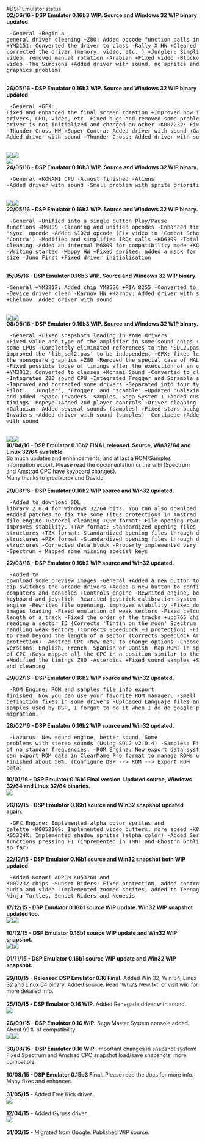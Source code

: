 ﻿#DSP Emulator status<br>
<b>02/06/16 - DSP Emulator 0.16b3 WIP. Source and Windows 32 WIP binary updated.</b><br><pre>
-General
    +Begin a general driver cleaning
    +Z80: Added opcode function calls in class
    +YM2151: Converted the driver to class
-Rally X HW
    +Cleaned and corrected the driver (memory, video, etc. )
    +Jungler: Simplified the video, removed manual rotation
-Arabian
    +Fixed video
-Blockout
    +Fixed video
-The Simpsons
     +Added driver with sound, no sprites and many graphics problems
</pre><br>
<b>26/05/16 - DSP Emulator 0.16b3 WIP. Source and Windows 32 WIP binary updated.</b><br><pre>
-General
    +GFX: Fixed and enhanced the final screen rotation
    +Improved how is closed the drivers, CPU, video, etc. Fixed bugs and removed some problems when the driver is not initialized and changed an other
    +K007232: Fixed sound
-Thunder Cross HW
    +Super Contra: Added driver with sound
    +Gang Busters: Added driver with sound
    +Thunder Cross: Added driver with sound
</pre><br>
<img src='http://img1.imagilive.com/0516/super_contra.png'><img src='http://img1.imagilive.com/0516/gang_busters.png'><br>
<img src='http://img1.imagilive.com/0516/thunder_cross.png'><br>
<b>24/05/16 - DSP Emulator 0.16b3 WIP. Source and Windows 32 WIP binary.</b><br><pre>
-General
    +KONAMI CPU
        -Almost finished
-Aliens
    -Added driver with sound
    -Small problem with sprite priorities
</pre><br>
<img src='http://img1.imagilive.com/0516/aliens1.png'><img src='http://img1.imagilive.com/0516/aliens2.png'><br>
<b>22/05/16 - DSP Emulator 0.16b3 WIP. Source and Windows 32 WIP binary.</b><br><pre>
-General
    +Unified into a single button Play/Pause functions
    +M6809
        -Cleaning and unified opcodes
        -Enhanced timings
        -Fixed 'sync' opcode
        -Added $102d opcode (Fix video in 'Combat School' and 'Contra')
        -Modified and simplified IRQs calls
    +HD6309
        -Total CPU cleaning
        -Added an internal M6809 for compatibility mode
    +KONAMI CPU
        -Writing started
-Mappy HW
    +Fixed sprites: added a mask for the sprites size
-Juno First
    +Fixed driver initialisation
</pre><br>
<b>15/05/16 - DSP Emulator 0.16b3 WIP. Source and Windows 32 WIP binary.</b><br><pre>
-General
    +YM3812: Added chip YM3526
    +PIA 8255
        -Converted to classes
        -Device driver clean
-Karnov HW
    +Karnov: Added driver with sound
    +Chelnov: Added driver with sound
</pre><br>
<img src='http://img1.imagilive.com/0516/karnov.png'><img src='http://img1.imagilive.com/0516/chelnov.png'><br>
<b>08/05/16 - DSP Emulator 0.16b3 WIP. Source and Windows 32 WIP binary.</b><br><pre>
-General
    +Fixed snapshots loading in some drivers
    +Fixed value and type of the amplifier in some sound chips
    +Cleaning some CPUs
    +Completely eliminated references to the 'SDL2.pas' unit and improved the 'lib_sdl2.pas' to be independent
    +GFX: fixed left rotate of the nonsquare graphics
    +Z80
        -Removed the special case of HALT opcode
        -Fixed possible loose of timings after the execution of an opcode
    +YM3812: Converted to classes
    +Konami Sound
        -Converted to classes
        -Integrated Z80 sound CPU
        -Integrated Frogger and Scramble sound driver
        -Improved and corrected some drivers
        -Separated into four types 'Time Pilot', 'Jungler', 'Frogger' and 'scamble'
    +Updated 'Galaxians' samples and added 'Space Invaders' samples
-Sega System 1
    +Added custom Z80 timings
-Popeye
    +Added 2nd player controls
    +Driver cleaning
-Galaxian HW
    +Galaxian: Added several sounds (samples)
    +Fixed stars background
-Space Invaders
    +Added driver with sound (samples)
-Centipede
    +Added driver with sound
</pre><br>
<img src='http://img1.imagilive.com/0516/spaceinvaders.png'><img src='http://img1.imagilive.com/0516/centipede.png'><br>
<b>10/04/16 - DSP Emulator 0.16b2 FINAL released. Source, Win32/64 and Linux 32/64 available.</b><br>
So much updates and enhancements, and at last a ROM/Samples information export. Please read the documentation or the wiki (Spectrum and Amstrad CPC have keyboard changes).<br>
Many thanks to greatxerox and Davide.<br><br>
<b>29/03/16 - DSP Emulator 0.16b2 WIP source and Win32 updated.</b><pre>
-Added to download SDL library 2.0.4 for Windows 32/64 bits. You can also download from http://www.libsdl.org
-DSK file engine
    +Added patches to fix the some Titus protections in Amstrad CPC
-Tape file engine
    +General cleaning
    +CSW format: File opening rewrited, improves stability.
    +TAP format: Standardized opening files through data structures
    +TZX format: Standardized opening files through data structures
    +PZX format
          -Standardized opening files through data structures
          -Corrected data block
          -Properly implemented very large pulses
-Spectrum
    + Mapped some missing special keys</pre>
<b>22/03/16 - DSP Emulator 0.16b2 WIP source and Win32 updated.</b><pre>
-Added to download some preview images
-General
    +Added a new button to configure dip switches the arcade drivers
    +Added a new button to configure computers and consoles
    +Controls engine
        -Rewrited engine, both the keyboard and joystick
        -Rewrited joystick calibration system
    +DSK file engine
        -Rewrited file openning, improves stability
        -Fixed double-sided images loading
        -Fixed emulation of weak sectors
        -Fixed calculating the length of a track
        -Fixed the order of the tracks
    +upd765 chip
        -Fixed reading a sector ID (Corrects 'Tintin on the moon' Spectrum +3)
        -Fixed handling weak sectors (Corrects SpeedLock +3 protection)
        -Fixed attempt to read beyond the length of a sector (Corrects SpeedLock Amstrad CPC protection)
-Amstrad CPC
    +New menu to change options
        -Choose ROM versions: English, French, Spanish or Danish
        -Map ROMs in spaces 1 to 6 of CPC
    +Keys mapped all the CPC in a position similar to the original
    +Modified the timings Z80
-Asteroids
    +Fixed sound samples
    +Small fixes and cleaning</pre>
<b>29/02/16 - DSP Emulator 0.16b2 WIP source and Win32 updated.</b><pre>
-ROM Engine: ROM and samples file info export finished. Now you can use your favorite ROM manager.
-Small ROMs definition fixes in some drivers
-Uploaded Languaje files and sound samples used by DSP, I forgot to do it when I do de google project migration.</pre>
<b>28/02/16 - DSP Emulator 0.16b2 WIP source and Win32 updated.</b><pre>
-Lazarus: New sound engine, better sound. Some problems with stereo sounds (Using SDL2 v2.0.4)
-Samples: Fixes resample of no standar frequencies.
-ROM Engine: New export data system, now you can export ROM data in ClearMame Pro format to manage ROMs used. Finished about 50%. (Configure DSP --> ROM --> Export ROM Data)</pre>
<b>10/01/16 - DSP Emulator 0.16b1 Final version. Updated source, Windows 32/64 and Linux 32/64 binaries.</b><br>
<img src='http://s10.postimg.org/dqoip41vd/gradius3.png'></img><br><br>
<b>26/12/15 - DSP Emulator 0.16b1 source and Win32 snapshot updated again.</b><br><pre>
-GFX Engine: Implemented alpha color sprites and palette
-K0052109: Implemented video buffers, more speed
-K051960 and K05324X: Implemented shadow sprites (alpha color)
-Added Service functions pressing F1 (impremented in TMNT and Ghost'n Goblins drivers so far)</pre>
<b>22/12/15 - DSP Emulator 0.16b1 source and Win32 snapshot both WIP updated.</b><br><pre>
-Added Konami ADPCM K053260 and K007232 chips
-Sunset Riders: Fixed protection, added controls, finished audio and video
-Implemented zoomed sprites, added to Teenage Mutant Ninja Turtles, Sunset Riders and Nemesis</pre>
<b>17/12/15 - DSP Emulator 0.16b1 source WIP update. Win32 WIP snapshot updated too.</b><br>
<img src='http://img1.imagilive.com/1215/ssriders1.png'></img><img src='http://img1.imagilive.com/1215/ssriders2.png'></img><br><br>
<b>10/12/15 - DSP Emulator 0.16b1 source WIP update and Win32 WIP snapshot.</b><br>
<img src='http://img1.imagilive.com/1215/tmnt1.png'></img><img src='http://img1.imagilive.com/1215/tmnt2.png'></img><br><br>
<b>01/11/15 - DSP Emulator 0.16b1 source WIP update and Win32 WIP snapshot.</b><br><br>
<b>29/10/15 - Released DSP Emulator 0.16 Final.</b> Added Win 32, Win 64, Linux 32 and Linux 64 binary. Added source. Read 'Whats New.txt' or visit wiki for more detailed info.<br><br>
<b>25/10/15 - DSP Emulator 0.16 WIP.</b> Added Renegade driver with sound.<br>
<img src='http://img1.imagilive.com/1015/renegade.png'></img><br><br>
<b>26/09/15 - DSP Emulator 0.16 WIP.</b> Sega Master System console added. About 99% of compatibility.<br>
<img src='http://img1.imagilive.com/0915/sonic2.png'></img><img src='http://img1.imagilive.com/0915/zool.png'></img><br><br>
<b>30/08/15 - DSP Emulator 0.16 WIP.</b> Important changes in snapshot system! Fixed Spectrum and Amstrad CPC snapshot load/save snapshots, more compatible.<br><br>
<b>10/08/15 - DSP Emulator 0.15b3 Final.</b> Please read the docs for more info. Many fixes and enhances.<br><br>
<b>31/05/15</b> - Added Free Kick driver..<br>
<img src='http://img1.imagilive.com/0515/freekick.png'></img><br><br>
<b>12/04/15</b> - Added Gyruss driver..<br>
<img src='http://img1.imagilive.com/0415/gyruss.png'></img><br><br>
<b>31/03/15</b> - Migrated from Google. Published WIP source.
